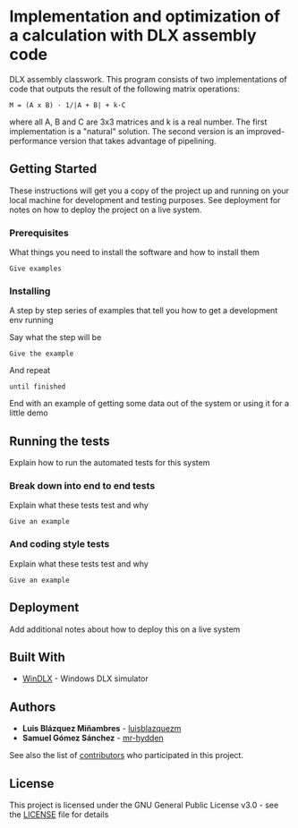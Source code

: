 # Implementation and optimization of a calculation with DLX assembly code

DLX assembly classwork. This program consists of two implementations of code that outputs the result of the following matrix operations:
```
M = (A x B) · 1/|A + B| + k·C
```
where all A, B and C are 3x3 matrices and k is a real number.
The first implementation is a "natural" solution. The second version is an improved-performance version that takes advantage of pipelining.
  

## Getting Started

These instructions will get you a copy of the project up and running on your local machine for development and testing purposes. See deployment for notes on how to deploy the project on a live system.

### Prerequisites

What things you need to install the software and how to install them

```
Give examples
```

### Installing

A step by step series of examples that tell you how to get a development env running

Say what the step will be

```
Give the example
```

And repeat

```
until finished
```

End with an example of getting some data out of the system or using it for a little demo

## Running the tests

Explain how to run the automated tests for this system

### Break down into end to end tests

Explain what these tests test and why

```
Give an example
```

### And coding style tests

Explain what these tests test and why

```
Give an example
```

## Deployment

Add additional notes about how to deploy this on a live system

## Built With

* [WinDLX](https://www.uv.es/varnau/Manual_Simulador_DLX.pdf) - Windows DLX simulator

## Authors

* **Luis Blázquez Miñambres** - [luisblazquezm](https://github.com/luisblazquezm)
* **Samuel Gómez Sánchez** - [mr-hydden](https://github.com/mr-hydden)

See also the list of [contributors](https://github.com/your/project/contributors) who participated in this project.

## License

This project is licensed under the GNU General Public License v3.0 - see the [LICENSE](LICENSE) file for details
